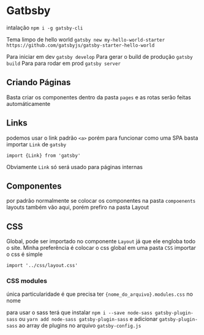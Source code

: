 # Gatbsby
intalação
`npm i -g gatsby-cli`

Tema limpo de hello world
`gatsby new my-hello-world-starter https://github.com/gatsbyjs/gatsby-starter-hello-world`

Para iniciar em dev `gatsby develop`
Para gerar o build de produção `gatsby build`
Para para rodar em prod  `gatsby server`

## Criando Páginas
Basta criar os componentes dentro da pasta `pages` e as rotas serão feitas automáticamente

## Links
podemos usar o link padrão `<a>` porém para funcionar como uma SPA basta importar `Link` de `gatsby`
````
import {Link} from 'gatsby'
````
Obviamente `Link` só será usado para páginas internas

## Componentes
por padrão normalmente se colocar os componentes na pasta `compoenents` layouts também vão aqui, porém prefiro na pasta Layout

## CSS
Global, pode ser importado no componente `Layout` já que ele engloba todo o site. Minha preferência é colocar o css global em uma pasta `CSS` importar o css é simple 
````
import '../css/layout.css'
````

### CSS modules
única particularidade é que precisa ter `{nome_do_arquivo}.modules.css` no nome

para usar o sass terá que instalar `npm i --save node-sass gatsby-plugin-sass` ou `yarn add node-sass gatsby-plugin-sass`
e adicionar `gatsby-plugin-sass` ao array de plugins no arquivo `gatsby-config.js`